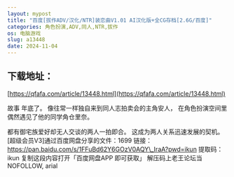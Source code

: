 ```yaml
---
layout: mypost
title: "百度[拔作ADV/汉化/NTR]装恋曲V1.01 AI汉化版+全CG存档[2.6G/百度]"
categories: 角色扮演,ADV,同人,NTR,拔作
os: 电脑游戏
slug: a13448
date: 2024-11-04
---
```


## 下载地址：

[https://qfafa.com/article/13448.html](https://qfafa.com/article/13448.html)

故事
年底了。
像往常一样独自来到同人志拍卖会的主角安人，
在角色扮演空间里偶然遇见了他的同学角仓里奈。
 
都有御宅族爱好却无人交谈的两人一拍即合。
这成为两人关系迅速发展的契机。
\[超级会员V3\]通过百度网盘分享的文件：1699
链接：https://pan.baidu.com/s/1FFuBd62Y6GOzV0AQY\_IraA?pwd=ikun 
提取码：ikun 
复制这段内容打开「百度网盘APP 即可获取」
解压码上老王论坛当NOFOLLOW, arial